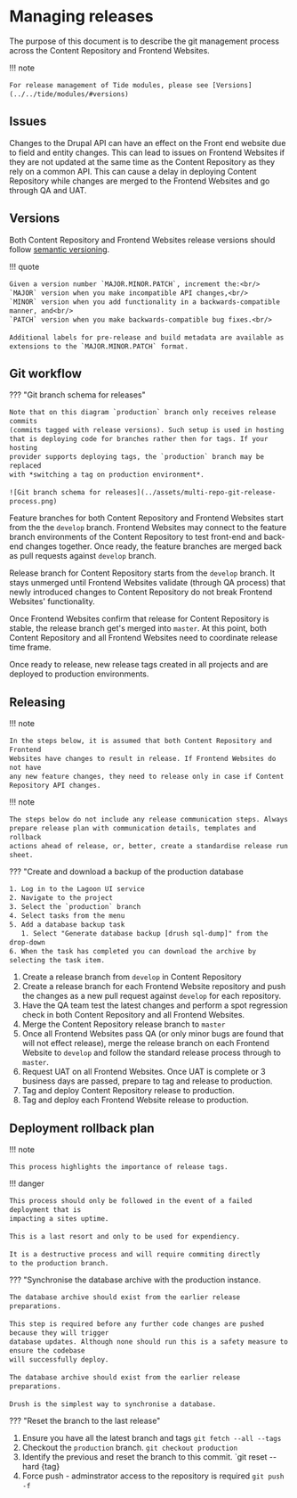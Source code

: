 # Managing releases

The purpose of this document is to describe the git management process across
the Content Repository and Frontend Websites. 

!!! note
  
    For release management of Tide modules, please see [Versions](../../tide/modules/#versions)

## Issues
Changes to the Drupal API can have an effect on the Front end website due to
field and entity changes. This can lead to issues on Frontend Websites if
they are not updated at the same time as the Content Repository as they rely on
a common API. This can cause a delay in deploying Content Repository while
changes are merged to the Frontend Websites and go through QA and UAT.

## Versions
Both Content Repository and Frontend Websites release versions should follow [semantic versioning](https://semver.org/).

!!! quote
    
    Given a version number `MAJOR.MINOR.PATCH`, increment the:<br/>
    `MAJOR` version when you make incompatible API changes,<br/>
    `MINOR` version when you add functionality in a backwards-compatible 
    manner, and<br/>
    `PATCH` version when you make backwards-compatible bug fixes.<br/>
    
    Additional labels for pre-release and build metadata are available as 
    extensions to the `MAJOR.MINOR.PATCH` format.

## Git workflow
 
??? "Git branch schema for releases"
  
    Note that on this diagram `production` branch only receives release commits 
    (commits tagged with release versions). Such setup is used in hosting 
    that is deploying code for branches rather then for tags. If your hosting 
    provider supports deploying tags, the `production` branch may be replaced 
    with *switching a tag on production environment*.
    
    ![Git branch schema for releases](../assets/multi-repo-git-release-process.png) 

Feature branches for both Content Repository and Frontend Websites start from 
the the `develop` branch. Frontend Websites may connect to the feature 
branch environments of the Content Repository to test front-end and back-end 
changes together. Once ready, the feature branches are merged back as pull 
requests against `develop` branch. 

Release branch for Content Repository starts from the `develop` branch. It stays
unmerged until Frontend Websites validate (through QA process) that newly 
introduced changes to Content Repository do not break Frontend Websites'
functionality.  

Once Frontend Websites confirm that release for Content Repository is stable, 
the release branch get's merged into `master`. At this point, both Content 
Repository and all Frontend Websites need to coordinate release time frame. 

Once ready to release, new release tags created in all projects and are deployed 
to production environments. 

## Releasing

!!! note
    
    In the steps below, it is assumed that both Content Repository and Frontend
    Websites have changes to result in release. If Frontend Websites do not have
    any new feature changes, they need to release only in case if Content 
    Repository API changes.
    
!!! note
    
    The steps below do not include any release communication steps. Always 
    prepare release plan with communication details, templates and rollback
    actions ahead of release, or, better, create a standardise release run sheet.

??? "Create and download a backup of the production database

    1. Log in to the Lagoon UI service
    2. Navigate to the project
    3. Select the `production` branch
    4. Select tasks from the menu
    5. Add a database backup task
       1. Select "Generate database backup [drush sql-dump]" from the drop-down
    6. When the task has completed you can download the archive by selecting the task item.

1. Create a release branch from `develop` in Content Repository
2. Create a release branch for each Frontend Website repository and push the
   changes as a new pull request against `develop` for each repository.
3. Have the QA team test the latest changes and perform a spot regression check
   in both Content Repository and all Frontend Websites.
4. Merge the Content Repository release branch to `master`
5. Once all Frontend Websites pass QA (or only minor bugs are found that will not
   effect release), merge the release branch on each Frontend Website to `develop` 
   and follow the standard release process through to `master`. 
6. Request UAT on all Frontend Websites. Once UAT is complete or 3 business days 
   are passed, prepare to tag and release to production.
7. Tag and deploy Content Repository release to production.
8. Tag and deploy each Frontend Website release to production.

## Deployment rollback plan

!!! note

    This process highlights the importance of release tags.

!!! danger

    This process should only be followed in the event of a failed deployment that is 
    impacting a sites uptime.

    This is a last resort and only to be used for expendiency.
    
    It is a destructive process and will require commiting directly 
    to the production branch.

??? "Synchronise the database archive with the production instance.

    The database archive should exist from the earlier release preparations.

    This step is required before any further code changes are pushed because they will trigger
    database updates. Although none should run this is a safety measure to ensure the codebase 
    will successfully deploy.

    The database archive should exist from the earlier release preparations.
    
    Drush is the simplest way to synchronise a database.

??? "Reset the branch to the last release"

   1. Ensure you have all the latest branch and tags
      `git fetch --all --tags`
   2. Checkout the `production` branch.
      `git checkout production`
   3. Identify the previous and reset the branch to this commit.
       `git reset --hard {tag}
   4. Force push - adminstrator access to the repository is required 
      `git push -f`
